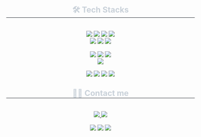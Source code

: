 <div align= "center">
    <h2 style="border-bottom: 1px solid #21262d; color: #c9d1d9;"> 🛠️ Tech Stacks </h2> <br> 
    <div style="margin: 0 auto; text-align: center;" align= "center"> <img src="https://img.shields.io/badge/React-61DAFB?style=for-the-badge&logo=React&logoColor=white">
          <img src="https://img.shields.io/badge/Javascript-F7DF1E?style=for-the-badge&logo=Javascript&logoColor=white">
          <img src="https://img.shields.io/badge/HTML5-E34F26?style=for-the-badge&logo=HTML5&logoColor=white">
          <img src="https://img.shields.io/badge/CSS3-1572B6?style=for-the-badge&logo=CSS3&logoColor=white"><br/>
        <img src="https://img.shields.io/badge/tailwindcss-1daabb.svg?style=for-the-badge&logo=tailwind-css&logoColor=white" />
        <img src="https://img.shields.io/badge/Next.js-000000?style=for-the-badge&logo=Next.js&logoColor=white">
          <img src="https://img.shields.io/badge/Node.js-339933?style=for-the-badge&logo=Node.js&logoColor=white"><br/><br/>
          <img src="https://img.shields.io/badge/Docker-2496ED?style=for-the-badge&logo=Docker&logoColor=white">
          <img src="https://img.shields.io/badge/Linux-FCC624?style=for-the-badge&logo=Linux&logoColor=white">
          <img src="https://img.shields.io/badge/MySQL-4479A1?style=for-the-badge&logo=MySQL&logoColor=white"><br/>
          <img src="https://img.shields.io/badge/Python-3776AB?style=for-the-badge&logo=Python&logoColor=white"><br/><br/>
          <img src="https://img.shields.io/badge/Notion-000000?style=for-the-badge&logo=Notion&logoColor=white">
          <img src="https://img.shields.io/badge/Slack-4A154B?style=for-the-badge&logo=Slack&logoColor=white">
          <img src="https://img.shields.io/badge/Git-F05032?style=for-the-badge&logo=Git&logoColor=white">
          <img src="https://img.shields.io/badge/Github-181717?style=for-the-badge&logo=Github&logoColor=white">
          <br/></div>
    </div>
    <div align= "center">
    <h2 style="border-bottom: 1px solid #21262d; color: #c9d1d9;"> 🧑‍💻 Contact me </h2> <br> 
    <div align= "center"> <a href=https://sm217330s.tistory.com/> <img src="https://img.shields.io/badge/Tistory-000000?style=for-the-badge&logo=Tistory&logoColor=white&link=https://sm217330s.tistory.com/"> </a>
         <a href=mailto:naruoto43@gmail.com> <img src="https://img.shields.io/badge/Gmail-EA4335?style=for-the-badge&logo=Gmail&logoColor=white&link=mailto:naruoto43@gmail.com"> </a>
          </div>  <br> 
    <div align= "center">
    <img src="https://github-readme-stats.vercel.app/api?username=your_username&show_icons=true&theme=radical" />
<img src="https://github-readme-stats.vercel.app/api/top-langs/?username=your_username&layout=compact&theme=radical" />
<img src="https://github-readme-stats.vercel.app/api/compact?username=your_username&show_icons=true&theme=radical" /><br/><br/><br/> 
        </div> 
    </div>


    
